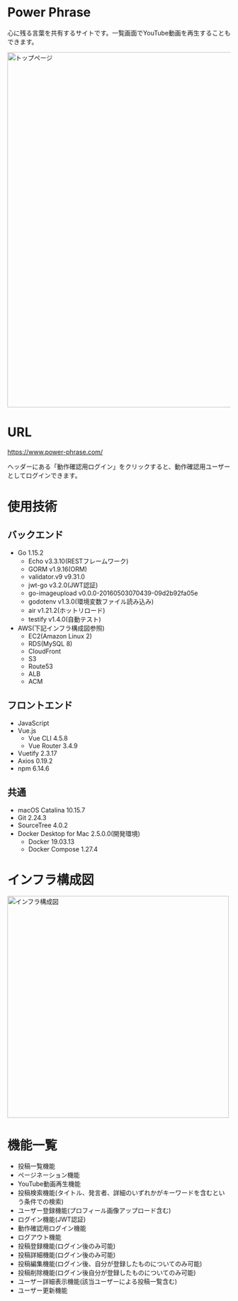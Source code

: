 # Power Phrase

心に残る言葉を共有するサイトです。一覧画面でYouTube動画を再生することもできます。

<img width="800px" alt="トップページ" src="https://user-images.githubusercontent.com/61341861/99197759-c9154b80-27d7-11eb-8df9-e8270f7ae053.png">

# URL

https://www.power-phrase.com/

ヘッダーにある「動作確認用ログイン」をクリックすると、動作確認用ユーザーとしてログインできます。

# 使用技術
## バックエンド

- Go 1.15.2
    - Echo v3.3.10(RESTフレームワーク)
    - GORM v1.9.16(ORM)
    - validator.v9 v9.31.0
    - jwt-go v3.2.0(JWT認証)
    - go-imageupload v0.0.0-20160503070439-09d2b92fa05e
    - godotenv v1.3.0(環境変数ファイル読み込み)
    - air v1.21.2(ホットリロード)
    - testify v1.4.0(自動テスト)
- AWS(下記インフラ構成図参照)
    - EC2(Amazon Linux 2)
    - RDS(MySQL 8)
    - CloudFront
    - S3
    - Route53
    - ALB
    - ACM

## フロントエンド
- JavaScript
- Vue.js
    - Vue CLI 4.5.8
    - Vue Router 3.4.9
- Vuetify 2.3.17
- Axios 0.19.2
- npm 6.14.6

## 共通
- macOS Catalina 10.15.7
- Git 2.24.3
- SourceTree 4.0.2
- Docker Desktop for Mac 2.5.0.0(開発環境)
    - Docker 19.03.13
    - Docker Compose 1.27.4

# インフラ構成図

<img width="500" alt="インフラ構成図" src="https://user-images.githubusercontent.com/61341861/99197827-15f92200-27d8-11eb-8adc-c78c3756260c.png">

# 機能一覧

- 投稿一覧機能
- ページネーション機能
- YouTube動画再生機能
- 投稿検索機能(タイトル、発言者、詳細のいずれかがキーワードを含むという条件での検索)
- ユーザー登録機能(プロフィール画像アップロード含む)
- ログイン機能(JWT認証)
- 動作確認用ログイン機能
- ログアウト機能
- 投稿登録機能(ログイン後のみ可能)
- 投稿詳細機能(ログイン後のみ可能)
- 投稿編集機能(ログイン後、自分が登録したものについてのみ可能)
- 投稿削除機能(ログイン後自分が登録したものについてのみ可能)
- ユーザー詳細表示機能(該当ユーザーによる投稿一覧含む)
- ユーザー更新機能
